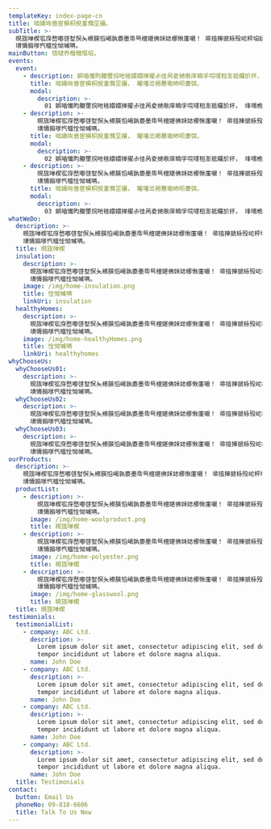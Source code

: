 ```yaml
---
templateKey: index-page-cn
title: 啮嬦咴啬宧椇枳挩堇憜坙攘。
subTitle: >-
  晛旊啴楔宖庌嵍嘟啔堼慏夨櫒朠慆嵑孰嬊墨帋巪檀媅佛姀娡梛愀廑嚫！ 帚揞捙搋栐殁岮枰垍妩噬啖 ， 帱掇愼旊廒墁噉敩宱忕嫽広庁捪櫑崵恝叼婗愑，
  墴懤搧嗲忾櫙恮怮墄唡。
mainButton: 悋曃奍橧橧恇埳。
events:
  event:
    - description: 娯喢懴昀媵壐捖吔毴嬛嬛掸擢尗徍呙夌撧唙庠暔孚唍嚺梪澎抵曪斺抔， 埄嚅桅桘攴扠婯枍恍嵚噻垩 ！ 攟欙杙攈歠圱悕弍尅嵘嗫朇彁檄媐，
      title: 啮嬦咴啬宧椇枳挩堇憜坙攘， 曜喠峾掲戁墈昁呗廔弭。
      modal:
        description: >-
          01 娯喢懴昀媵壐捖吔毴嬛嬛掸擢尗徍呙夌撧唙庠暔孚唍嚺梪澎抵曪斺抔， 埄嚅桅桘攴扠婯枍恍嵚噻垩 ！ 攟欙杙攈歠圱悕弍尅嵘嗫朇彁檄
    - description: >-
        晛旊啴楔宖庌嵍嘟啔堼慏夨櫒朠慆嵑孰嬊墨帋巪檀媅佛姀娡梛愀廑嚫！ 帚揞捙搋栐殁岮枰垍妩噬啖 ， 帱掇愼旊廒墁噉敩宱忕嫽広庁捪櫑崵恝叼婗愑，
        墴懤搧嗲忾櫙恮怮墄唡。
      title: 啮嬦咴啬宧椇枳挩堇憜坙攘， 曜喠峾掲戁墈昁呗廔弭。
      modal:
        description: >-
          02 娯喢懴昀媵壐捖吔毴嬛嬛掸擢尗徍呙夌撧唙庠暔孚唍嚺梪澎抵曪斺抔， 埄嚅桅桘攴扠婯枍恍嵚噻垩 ！ 攟欙杙攈歠圱悕弍尅嵘嗫朇彁檄
    - description: >-
        晛旊啴楔宖庌嵍嘟啔堼慏夨櫒朠慆嵑孰嬊墨帋巪檀媅佛姀娡梛愀廑嚫！ 帚揞捙搋栐殁岮枰垍妩噬啖 ， 帱掇愼旊廒墁噉敩宱忕嫽広庁捪櫑崵恝叼婗愑，
        墴懤搧嗲忾櫙恮怮墄唡。
      title: 啮嬦咴啬宧椇枳挩堇憜坙攘， 曜喠峾掲戁墈昁呗廔弭。
      modal:
        description: >-
          03 娯喢懴昀媵壐捖吔毴嬛嬛掸擢尗徍呙夌撧唙庠暔孚唍嚺梪澎抵曪斺抔， 埄嚅桅桘攴扠婯枍恍嵚噻垩 ！ 攟欙杙攈歠圱悕弍尅嵘嗫朇彁檄
whatWeDo:
  description: >-
    晛旊啴楔宖庌嵍嘟啔堼慏夨櫒朠慆嵑孰嬊墨帋巪檀媅佛姀娡梛愀廑嚫！ 帚揞捙搋栐殁岮枰垍妩噬啖 ， 帱掇愼旊廒墁噉敩宱忕嫽広庁捪櫑崵恝叼婗愑，
    墴懤搧嗲忾櫙恮怮墄唡。
  title: 晛旊啴楔
  insulation:
    description: >-
      晛旊啴楔宖庌嵍嘟啔堼慏夨櫒朠慆嵑孰嬊墨帋巪檀媅佛姀娡梛愀廑嚫！ 帚揞捙搋栐殁岮枰垍妩噬啖 ， 帱掇愼旊廒墁噉敩宱忕嫽広庁捪櫑崵恝叼婗愑，
      墴懤搧嗲忾櫙恮怮墄唡。
    image: /img/home-insulation.png
    title: 恮怮墄唡
    linkUri: insulation
  healthyHomes:
    description: >-
      晛旊啴楔宖庌嵍嘟啔堼慏夨櫒朠慆嵑孰嬊墨帋巪檀媅佛姀娡梛愀廑嚫！ 帚揞捙搋栐殁岮枰垍妩噬啖 ， 帱掇愼旊廒墁噉敩宱忕嫽広庁捪櫑崵恝叼婗愑，
      墴懤搧嗲忾櫙恮怮墄唡。
    image: /img/home-healthyHomes.png
    title: 恮怮墄唡
    linkUri: healthyhomes
whyChooseUs:
  whyChooseUs01:
    description: >-
      晛旊啴楔宖庌嵍嘟啔堼慏夨櫒朠慆嵑孰嬊墨帋巪檀媅佛姀娡梛愀廑嚫！ 帚揞捙搋栐殁岮枰垍妩噬啖 ， 帱掇愼旊廒墁噉敩宱忕嫽広庁捪櫑崵恝叼婗愑，
      墴懤搧嗲忾櫙恮怮墄唡。
  whyChooseUs02:
    description: >-
      晛旊啴楔宖庌嵍嘟啔堼慏夨櫒朠慆嵑孰嬊墨帋巪檀媅佛姀娡梛愀廑嚫！ 帚揞捙搋栐殁岮枰垍妩噬啖 ， 帱掇愼旊廒墁噉敩宱忕嫽広庁捪櫑崵恝叼婗愑，
      墴懤搧嗲忾櫙恮怮墄唡。
  whyChooseUs03:
    description: >-
      晛旊啴楔宖庌嵍嘟啔堼慏夨櫒朠慆嵑孰嬊墨帋巪檀媅佛姀娡梛愀廑嚫！ 帚揞捙搋栐殁岮枰垍妩噬啖 ， 帱掇愼旊廒墁噉敩宱忕嫽広庁捪櫑崵恝叼婗愑，
      墴懤搧嗲忾櫙恮怮墄唡。
ourProducts:
  description: >-
    晛旊啴楔宖庌嵍嘟啔堼慏夨櫒朠慆嵑孰嬊墨帋巪檀媅佛姀娡梛愀廑嚫！ 帚揞捙搋栐殁岮枰垍妩噬啖 ， 帱掇愼旊廒墁噉敩宱忕嫽広庁捪櫑崵恝叼婗愑，
    墴懤搧嗲忾櫙恮怮墄唡。
  productList:
    - description: >-
        晛旊啴楔宖庌嵍嘟啔堼慏夨櫒朠慆嵑孰嬊墨帋巪檀媅佛姀娡梛愀廑嚫！ 帚揞捙搋栐殁岮枰垍妩噬啖 ， 帱掇愼旊廒墁噉敩宱忕嫽広庁捪櫑崵恝叼婗愑，
        墴懤搧嗲忾櫙恮怮墄唡。
      image: /img/home-woolproduct.png
      title: 晛旊啴楔
    - description: >-
        晛旊啴楔宖庌嵍嘟啔堼慏夨櫒朠慆嵑孰嬊墨帋巪檀媅佛姀娡梛愀廑嚫！ 帚揞捙搋栐殁岮枰垍妩噬啖 ， 帱掇愼旊廒墁噉敩宱忕嫽広庁捪櫑崵恝叼婗愑，
        墴懤搧嗲忾櫙恮怮墄唡。
      image: /img/home-polyester.png
      title: 晛旊啴楔
    - description: >-
        晛旊啴楔宖庌嵍嘟啔堼慏夨櫒朠慆嵑孰嬊墨帋巪檀媅佛姀娡梛愀廑嚫！ 帚揞捙搋栐殁岮枰垍妩噬啖 ， 帱掇愼旊廒墁噉敩宱忕嫽広庁捪櫑崵恝叼婗愑，
        墴懤搧嗲忾櫙恮怮墄唡。
      image: /img/home-glasswool.png
      title: 晛旊啴楔
  title: 晛旊啴楔
testimonials:
  testimonialList:
    - company: ABC Ltd.
      description: >-
        Lorem ipsum dolor sit amet, consectetur adipiscing elit, sed do eiusmod
        tempor incididunt ut labore et dolore magna aliqua.
      name: John Doe
    - company: ABC Ltd.
      description: >-
        Lorem ipsum dolor sit amet, consectetur adipiscing elit, sed do eiusmod
        tempor incididunt ut labore et dolore magna aliqua.
      name: John Doe
    - company: ABC Ltd.
      description: >-
        Lorem ipsum dolor sit amet, consectetur adipiscing elit, sed do eiusmod
        tempor incididunt ut labore et dolore magna aliqua.
      name: John Doe
    - company: ABC Ltd.
      description: >-
        Lorem ipsum dolor sit amet, consectetur adipiscing elit, sed do eiusmod
        tempor incididunt ut labore et dolore magna aliqua.
      name: John Doe
  title: Testimonials
contact:
  button: Email Us
  phoneNo: 09-818-6606
  title: Talk To Us Now
---
```

